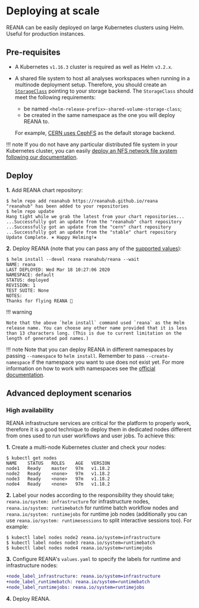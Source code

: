 # Deploying at scale

REANA can be easily deployed on large Kubernetes clusters using Helm. Useful for production instances.

## Pre-requisites

- A Kubernetes `v1.16.3` cluster is required as well as Helm `v3.2.x`.

- A shared file system to host all analyses workspaces when running in a multinode deployment setup. Therefore, you should create an [`StorageClass`](https://kubernetes.io/docs/concepts/storage/storage-classes/#the-storageclass-resource) pointing to your storage backend. The `StorageClass` should meet the following requirements:
    - be named `<helm-release-prefix>-shared-volume-storage-class`;
    - be created in the same namespace as the one you will deploy REANA to.

    For example, [CERN uses CephFS](https://clouddocs.web.cern.ch/containers/tutorials/cephfs.html) as the default storage backend.

!!! note
    If you do not have any particular distributed file system in your Kubernetes cluster, you can easily [deploy an NFS network file system following our documentation](../../../advanced-usage/storage-backends/nfs/).

## Deploy

**1.** Add REANA chart repository:

```console
$ helm repo add reanahub https://reanahub.github.io/reana
"reanahub" has been added to your repositories
$ helm repo update
Hang tight while we grab the latest from your chart repositories...
...Successfully got an update from the "reanahub" chart repository
...Successfully got an update from the "cern" chart repository
...Successfully got an update from the "stable" chart repository
Update Complete. ⎈ Happy Helming!⎈
```

**2.** Deploy REANA (note that you can pass any of the [supported values](https://github.com/reanahub/reana/blob/master/helm/reana/README.md)):

```console
$ helm install --devel reana reanahub/reana --wait
NAME: reana
LAST DEPLOYED: Wed Mar 18 10:27:06 2020
NAMESPACE: default
STATUS: deployed
REVISION: 1
TEST SUITE: None
NOTES:
Thanks for flying REANA 🚀
```

!!! warning

    Note that the above `helm install` command used `reana` as the Helm release name. You can choose any other name provided that it is less than 13 characters long. (This is due to current limitation on the length of generated pod names.)

!!! note
    Note that you can deploy REANA in different namespaces by passing `--namespace` to `helm install`. Remember to pass `--create-namespace` if the namespace you want to use does not exist yet. For more information on how to work with namespaces see the [official documentation](https://kubernetes.io/docs/concepts/overview/working-with-objects/namespaces/).

## Advanced deployment scenarios

### High availability

REANA infrastructure services are critical for the platform to properly work, therefore it is a good technique to deploy them in dedicated nodes different from ones used to run user workflows and user jobs. To achieve this:

**1.** Create a multi-node Kubernetes cluster and check your nodes:

```console
$ kubectl get nodes
NAME    STATUS   ROLES    AGE   VERSION
node1   Ready    master   97m   v1.18.2
node2   Ready    <none>   97m   v1.18.2
node3   Ready    <none>   97m   v1.18.2
node4   Ready    <none>   97m   v1.18.2
```

**2.** Label your nodes according to the responsibility they should take; `reana.io/system: infrastructure` for infrastructure nodes, `reana.io/system: runtimebatch` for runtime batch workflow nodes and `reana.io/system: runtimejobs` for runtime job nodes (additionally you can use `reana.io/system: runtimesessions` to split interactive sessions too). For example:

```console
$ kubectl label nodes node2 reana.io/system=infrastructure
$ kubectl label nodes node3 reana.io/system=runtimebatch
$ kubectl label nodes node4 reana.io/system=runtimejobs
```

**3.** Configure REANA's `values.yaml` to specify the labels for runtime and infrastructure nodes:

```diff
+node_label_infrastructure: reana.io/system=infrastructure
+node_label_runtimebatch: reana.io/system=runtimebatch
+node_label_runtimejobs: reana.io/system=runtimejobs
```

**4.** Deploy REANA.
